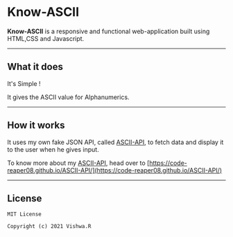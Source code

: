 # Know-ASCII

**Know-ASCII** is a responsive and functional web-application built using HTML,CSS and Javascript.

---
## What it does 
It's Simple !

It gives the ASCII value for Alphanumerics.

---
## How it works 

It uses my own fake JSON API, called [ASCII-API](https://github.com/code-reaper08/ASCII-API), to fetch data and display it to the user when he gives input.

To know more about my
 [ASCII-API](https://github.com/code-reaper08/ASCII-API),
 head over to [https://code-reaper08.github.io/ASCII-API/](https://code-reaper08.github.io/ASCII-API/)


---

## License

```
MIT License

Copyright (c) 2021 Vishwa.R

```

